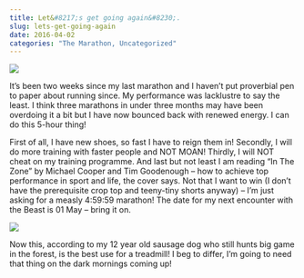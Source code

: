 ```yaml
---
title: Let&#8217;s get going again&#8230;.
slug: lets-get-going-again
date: 2016-04-02
categories: "The Marathon, Uncategorized"
---
```


<p><img src="http://res.cloudinary.com/dy6grlu8z/image/upload/v1558841932/pmxdfvqsrapxgagmowum.jpg"/></p>
<p>It’s been two weeks since my last marathon and I haven’t put proverbial pen to paper about running since. My performance was lacklustre to say the least. I think three marathons in under three months may have been overdoing it a bit but I have now bounced back with renewed energy. I can do this 5-hour thing!</p>
<p>First of all, I have new shoes, so fast I have to reign them in! Secondly, I will do more training with faster people and NOT MOAN! Thirdly, I will NOT cheat on my training programme. And last but not least I am reading “In The Zone” by Michael Cooper and Tim Goodenough – how to achieve top performance in sport and life, the cover says. Not that I want to win (I don’t have the prerequisite crop top and teeny-tiny shorts anyway) – I’m just asking for a measly 4:59:59 marathon! The date for my next encounter with the Beast is 01 May – bring it on.</p>
<p><img src="http://res.cloudinary.com/dy6grlu8z/image/upload/v1558841934/whbwmfn1vtfczkpzw4it.jpg"/></p>
<p>Now this, according to my 12 year old sausage dog who still hunts big game in the forest, is the best use for a treadmill! I beg to differ, I’m going to need that thing on the dark mornings coming up!</p>








